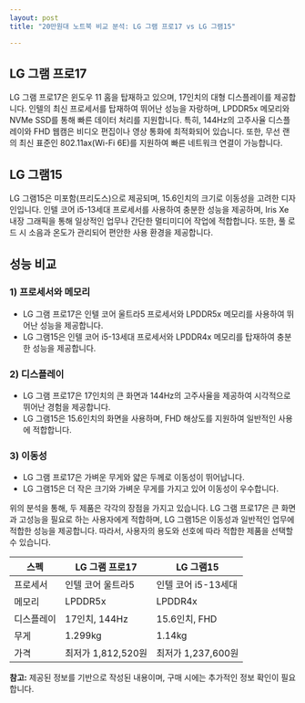 ```yaml
---
layout: post
title: "20만원대 노트북 비교 분석: LG 그램 프로17 vs LG 그램15"

---
```


## LG 그램 프로17

LG 그램 프로17은 윈도우 11 홈을 탑재하고 있으며, 17인치의 대형 디스플레이를 제공합니다. 인텔의 최신 프로세서를 탑재하여 뛰어난 성능을 자랑하며, LPDDR5x 메모리와 NVMe SSD를 통해 빠른 데이터 처리를 지원합니다. 특히, 144Hz의 고주사율 디스플레이와 FHD 웹캠은 비디오 편집이나 영상 통화에 최적화되어 있습니다. 또한, 무선 랜의 최신 표준인 802.11ax(Wi-Fi 6E)를 지원하여 빠른 네트워크 연결이 가능합니다.

## LG 그램15

LG 그램15은 미포함(프리도스)으로 제공되며, 15.6인치의 크기로 이동성을 고려한 디자인입니다. 인텔 코어 i5-13세대 프로세서를 사용하여 충분한 성능을 제공하며, Iris Xe 내장 그래픽을 통해 일상적인 업무나 간단한 멀티미디어 작업에 적합합니다. 또한, 풀 로드 시 소음과 온도가 관리되어 편안한 사용 환경을 제공합니다.

## 성능 비교

### 1) 프로세서와 메모리

- LG 그램 프로17은 인텔 코어 울트라5 프로세서와 LPDDR5x 메모리를 사용하여 뛰어난 성능을 제공합니다.
- LG 그램15은 인텔 코어 i5-13세대 프로세서와 LPDDR4x 메모리를 탑재하여 충분한 성능을 제공합니다.

### 2) 디스플레이

- LG 그램 프로17은 17인치의 큰 화면과 144Hz의 고주사율을 제공하여 시각적으로 뛰어난 경험을 제공합니다.
- LG 그램15은 15.6인치의 화면을 사용하며, FHD 해상도를 지원하여 일반적인 사용에 적합합니다.

### 3) 이동성

- LG 그램 프로17은 가벼운 무게와 얇은 두께로 이동성이 뛰어납니다.
- LG 그램15은 더 작은 크기와 가벼운 무게를 가지고 있어 이동성이 우수합니다.


위의 분석을 통해, 두 제품은 각각의 장점을 가지고 있습니다. LG 그램 프로17은 큰 화면과 고성능을 필요로 하는 사용자에게 적합하며, LG 그램15은 이동성과 일반적인 업무에 적합한 성능을 제공합니다. 따라서, 사용자의 용도와 선호에 따라 적합한 제품을 선택할 수 있습니다.

| 스펙        | LG 그램 프로17                   | LG 그램15                          |
|-------------|----------------------------------|------------------------------------|
| 프로세서    | 인텔 코어 울트라5                 | 인텔 코어 i5-13세대                 |
| 메모리      | LPDDR5x                          | LPDDR4x                            |
| 디스플레이  | 17인치, 144Hz                    | 15.6인치, FHD                      |
| 무게        | 1.299kg                          | 1.14kg                             |
| 가격        | 최저가 1,812,520원               | 최저가 1,237,600원                  |

**참고:** 제공된 정보를 기반으로 작성된 내용이며, 구매 시에는 추가적인 정보 확인이 필요합니다.
